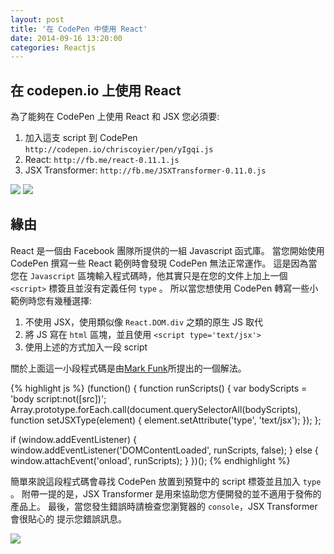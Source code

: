 ```yaml
---
layout: post
title: '在 CodePen 中使用 React'
date: 2014-09-16 13:20:00
categories: Reactjs
---
```


## 在 codepen.io 上使用 React
為了能夠在 CodePen 上使用 React 和 JSX 您必須要:

1. 加入這支 script 到 CodePen `http://codepen.io/chriscoyier/pen/yIgqi.js`
2. React: `http://fb.me/react-0.11.1.js`
3. JSX Transformer: `http://fb.me/JSXTransformer-0.11.0.js`

![](http://i.imgur.com/kEvEjr2.png?1)
![](http://i.imgur.com/Yke1r46.png)

## 緣由
React 是一個由 Facebook 團隊所提供的一組 Javascript 函式庫。
當您開始使用 CodePen 撰寫一些 React 範例時會發現 CodePen 無法正常運作。
這是因為當您在 `Javascript` 區塊輸入程式碼時，他其實只是在您的文件上加上一個
`<script>` 標簽且並沒有定義任何 `type` 。
所以當您想使用 CodePen 轉寫一些小範例時您有幾種選擇:
1. 不使用 JSX，使用類似像 `React.DOM.div` 之類的原生 JS 取代
2. 將 JS 寫在 `html` 區塊，並且使用 `<script type='text/jsx'>`
3. 使用上述的方式加入一段 script

關於上面這一小段程式碼是由[Mark Funk](http://codepen.io/mfunkie/)所提出的一個解法。

{% highlight js %}
(function() {
  function runScripts() {
    var bodyScripts = 'body script:not([src])';
    Array.prototype.forEach.call(document.querySelectorAll(bodyScripts), function setJSXType(element) {
      element.setAttribute('type', 'text/jsx');
    });
  };

  if (window.addEventListener) {
    window.addEventListener('DOMContentLoaded', runScripts, false);
  } else {
    window.attachEvent('onload', runScripts);
  }
})();
{% endhighlight %}

簡單來說這段程式碼會尋找 CodePen 放置到預覽中的 script 標簽並且加入 `type` 。
附帶一提的是，JSX Transformer 是用來協助您方便開發的並不適用于發佈的產品上。
最後，當您發生錯誤時請檢查您瀏覽器的 `console`，JSX Transformer 會很貼心的
提示您錯誤訊息。

![](http://i.imgur.com/yjSKQod.png)
